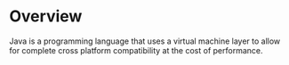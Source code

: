 # Overview

Java is a programming language that uses a virtual machine layer to allow for complete cross platform compatibility at the cost of performance.